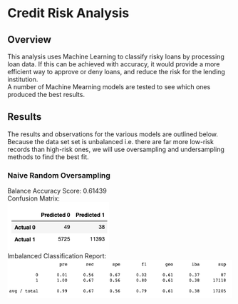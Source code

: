 # Credit Risk Analysis

## Overview
This analysis uses Machine Learning to classify risky loans by processing loan data.  If this can be achieved with accuracy, it would provide a more efficient way to approve or deny loans, and reduce the risk for the lending institution.  
A number of Machine Mearning models are tested to see which ones produced the best results.

## Results
The results and observations for the various models are outlined below.  Because the data set set is unbalanced i.e. there are far more low-risk records than high-risk ones, we will use oversampling and undersampling methods to find the best fit.

### Naive Random Oversampling
Balance Accuracy Score: 0.61439<br>
Confusion Matrix:<br>
<img src=Resources\NaiveRandomOversamplingCM.png></img><br>
Imbalanced Classification Report:<br>
<img src=Resources\NaiveRandomOversamplingICR.png></img><br>
